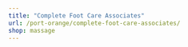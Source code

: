 ```yaml
---
title: "Complete Foot Care Associates"
url: /port-orange/complete-foot-care-associates/
shop: massage
---
```


